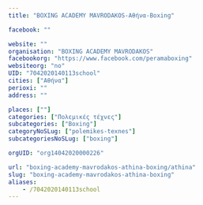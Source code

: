 ```yaml
---
title: "BOXING ACADEMY MAVRODAKOS-Αθήνα-Boxing"

facebook: ""

website: ""
organisation: "BOXING ACADEMY MAVRODAKOS"
facebookorg: "https://www.facebook.com/peramaboxing"
websiteorg: "no"
UID: "7042020140113school"
cities: ["Αθήνα"]
perioxi: ""
address: ""

places: [""]
categories: ["Πολεμικές τέχνες"]
subcategories: ["Boxing"]
categoryNoSLug: ["polemikes-texnes"]
subcategoriesNoSLug: ["boxing"]

orgUID: "org14042020000226"

url: "boxing-academy-mavrodakos-athina-boxing/athina"
slug: "boxing-academy-mavrodakos-athina-boxing"
aliases:
    - /7042020140113school
---
```





